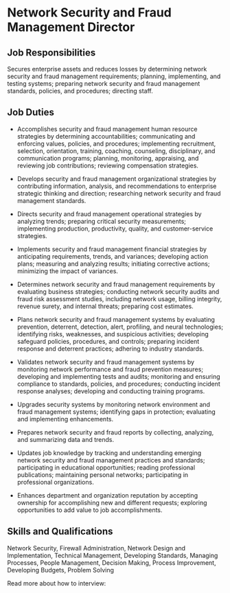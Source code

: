 # Network Security and Fraud Management Director

## Job Responsibilities

Secures enterprise assets and reduces losses by determining network security and fraud management requirements; planning, implementing, and testing systems; preparing network security and fraud management standards, policies, and procedures; directing staff.

## Job Duties

* Accomplishes security and fraud management human resource strategies by determining accountabilities; communicating and enforcing values, policies, and procedures; implementing recruitment, selection, orientation, training, coaching, counseling, disciplinary, and communication programs; planning, monitoring, appraising, and reviewing job contributions; reviewing compensation strategies.

* Develops security and fraud management organizational strategies by contributing information, analysis, and recommendations to enterprise strategic thinking and direction; researching network security and fraud management standards.

* Directs security and fraud management operational strategies by analyzing trends; preparing critical security measurements; implementing production, productivity, quality, and customer-service strategies.

* Implements security and fraud management financial strategies by anticipating requirements, trends, and variances; developing action plans; measuring and analyzing results; initiating corrective actions; minimizing the impact of variances.

* Determines network security and fraud management requirements by evaluating business strategies; conducting network security audits and fraud risk assessment studies, including network usage, billing integrity, revenue surety, and internal threats; preparing cost estimates.

* Plans network security and fraud management systems by evaluating prevention, deterrent, detection, alert, profiling, and neural technologies; identifying risks, weaknesses, and suspicious activities; developing safeguard policies, procedures, and controls; preparing incident response and deterrent practices; adhering to industry standards.

* Validates network security and fraud management systems by monitoring network performance and fraud prevention measures; developing and implementing tests and audits; monitoring and ensuring compliance to standards, policies, and procedures; conducting incident response analyses; developing and conducting training programs.

* Upgrades security systems by monitoring network environment and fraud management systems; identifying gaps in protection; evaluating and implementing enhancements.

* Prepares network security and fraud reports by collecting, analyzing, and summarizing data and trends.

* Updates job knowledge by tracking and understanding emerging network security and fraud management practices and standards; participating in educational opportunities; reading professional publications; maintaining personal networks; participating in professional organizations.

* Enhances department and organization reputation by accepting ownership for accomplishing new and different requests; exploring opportunities to add value to job accomplishments.

## Skills and Qualifications

Network Security, Firewall Administration, Network Design and Implementation, Technical Management, Developing Standards, Managing Processes, People Management, Decision Making, Process Improvement, Developing Budgets, Problem Solving

Read more about how to interview:
